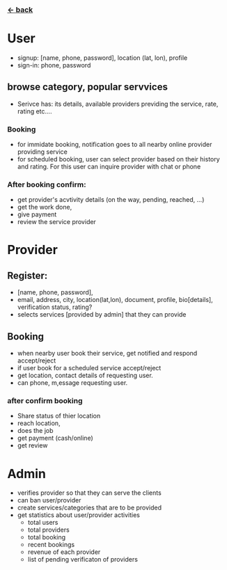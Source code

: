 ### [<- back](../README.md) <br>

# User
- signup: [name, phone, password], location (lat, lon), profile
- sign-in:  phone, password

## browse category, popular servvices
- Serivce has: its details, available providers previding the service, rate, rating etc....
### Booking
- for immidate booking, notification goes to all nearby online provider providing service
- for scheduled booking, user can select provider based on their history and rating. For this user can inquire provider with chat or phone
### After booking confirm:
- get provider's acvtivity details (on the way, pending, reached, ...)
- get the work done, 
- give payment
- review the service provider


# Provider
## Register: 
- [name, phone, password],
- email, address, city, location(lat,lon), document, profile, bio[details], verification status, rating?
- selects services [provided by admin] that they can provide
## Booking
- when nearby user book their service, get notified and respond accept/reject
- if user book for a scheduled service accept/reject
- get location, contact details of requesting user.
- can phone, m,essage requesting user.

### after confirm booking 
- Share status of thier location
- reach location, 
- does the job
- get payment (cash/online)
- get review

# Admin
- verifies provider so that they can serve the clients
- can ban user/provider
- create services/categories that are to be provided
- get statistics about user/provider activities
    - total users
    - total providers
    - total booking
    - recent bookings
    - revenue of each provider
    - list of pending verificaton of providers